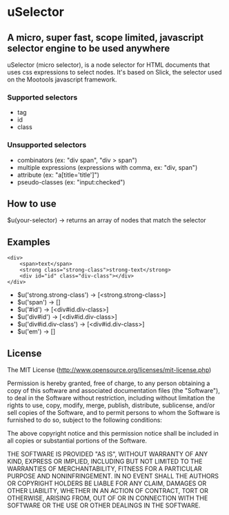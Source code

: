 uSelector
=========
A micro, super fast, scope limited, javascript selector engine to be used anywhere
----------------------------------------------------------------------------------

uSelector (micro selector), is a node selector for HTML documents that uses css expressions to select nodes.
It's based on Slick, the selector used on the Mootools javascript framework.

### Supported selectors
* tag
* id
* class

### Unsupported selectors
* combinators (ex: "div span", "div > span")
* multiple expressions (expressions with comma, ex: "div, span")
* attribute (ex: "a[title='title']")
* pseudo-classes (ex: "input:checked")

How to use
----------

$u(your-selector) -> returns an array of nodes that match the selector

Examples
--------
	<div>
		<span>text</span>
		<strong class="strong-class">strong-text</strong>
		<div id="id" class="div-class"></div>
	</div>

* $u('strong.strong-class') -> [<strong.strong-class>]
* $u('span') -> [<span >]
* $u('#id') -> [<div#id.div-class>]
* $u('div#id') -> [<div#id.div-class>]
* $u('div#id.div-class') -> [<div#id.div-class>]
* $u('em') -> []

License
-------

The MIT License (http://www.opensource.org/licenses/mit-license.php)

Permission is hereby granted, free of charge, to any person
obtaining a copy of this software and associated documentation
files (the "Software"), to deal in the Software without
restriction, including without limitation the rights to use,
copy, modify, merge, publish, distribute, sublicense, and/or sell
copies of the Software, and to permit persons to whom the
Software is furnished to do so, subject to the following
conditions:

The above copyright notice and this permission notice shall be
included in all copies or substantial portions of the Software.

THE SOFTWARE IS PROVIDED "AS IS", WITHOUT WARRANTY OF ANY KIND,
EXPRESS OR IMPLIED, INCLUDING BUT NOT LIMITED TO THE WARRANTIES
OF MERCHANTABILITY, FITNESS FOR A PARTICULAR PURPOSE AND
NONINFRINGEMENT. IN NO EVENT SHALL THE AUTHORS OR COPYRIGHT
HOLDERS BE LIABLE FOR ANY CLAIM, DAMAGES OR OTHER LIABILITY,
WHETHER IN AN ACTION OF CONTRACT, TORT OR OTHERWISE, ARISING
FROM, OUT OF OR IN CONNECTION WITH THE SOFTWARE OR THE USE OR
OTHER DEALINGS IN THE SOFTWARE.
